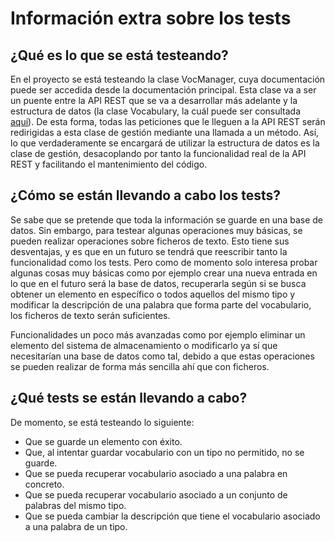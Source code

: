 # Información extra sobre los tests

## ¿Qué es lo que se está testeando?

En el proyecto se está testeando la clase VocManager, cuya documentación
puede ser accedida desde la documentación principal. Esta clase va a ser un puente
entre la API REST que se va a desarrollar más adelante y la estructura de datos (la
clase Vocabulary, la cuál puede ser consultada [aquí](https://vol0kin.github.io/VocabulaRBy/Vocabulary.html)).
De esta forma, todas las peticiones que le lleguen a la API REST serán redirigidas a
esta clase de gestión mediante una llamada a un método. Así, lo que verdaderamente se
encargará de utilizar la estructura de datos es la clase de gestión, desacoplando por
tanto la funcionalidad real de la API REST y facilitando el mantenimiento del código.

## ¿Cómo se están llevando a cabo los tests?

Se sabe que se pretende que toda la información se guarde en una base de datos. Sin
embargo, para testear algunas operaciones muy básicas, se pueden realizar operaciones
sobre ficheros de texto. Esto tiene sus desventajas, y es que en un futuro se tendrá
que reescribir tanto la funcionalidad como los tests. Pero como de momento solo
interesa probar algunas cosas muy básicas como por ejemplo crear una nueva entrada
en lo que en el futuro será la base de datos, recuperarla según si se busca obtener
un elemento en específico o todos aquellos del mismo tipo y modificar la descripción
de una palabra que forma parte del vocabulario, los ficheros de texto serán suficientes.

Funcionalidades un poco más avanzadas como por ejemplo eliminar un elemento del
sistema de almacenamiento o modificarlo ya sí que necesitarían una base de datos
como tal, debido a que estas operaciones se pueden realizar de forma más sencilla
ahí que con ficheros.

## ¿Qué tests se están llevando a cabo?

De momento, se está testeando lo siguiente:

- Que se guarde un elemento con éxito.
- Que, al intentar guardar vocabulario con un tipo no permitido, no se guarde.
- Que se pueda recuperar vocabulario asociado a una palabra en concreto.
- Que se pueda recuperar vocabulario asociado a un conjunto de palabras del mismo tipo.
- Que se pueda cambiar la descripción que tiene el vocabulario asociado a una palabra de un tipo.
